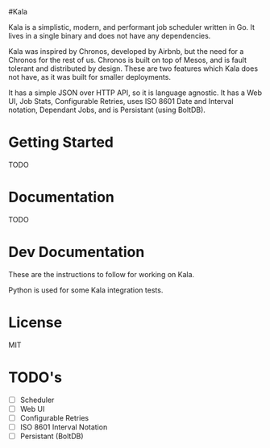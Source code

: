 #Kala

Kala is a simplistic, modern, and performant job scheduler written in Go. It lives in a single binary and does not have any dependencies.

Kala was inspired by Chronos, developed by Airbnb, but the need for a Chronos for the rest of us. Chronos is built on top of Mesos, and
is fault tolerant and distributed by design. These are two features which Kala does not have, as it was built for smaller deployments.

It has a simple JSON over HTTP API, so it is language agnostic. It has a Web UI, Job Stats, Configurable Retries, uses ISO 8601 Date and Interval
notation, Dependant Jobs, and is Persistant (using BoltDB).

# Getting Started

TODO

# Documentation

TODO

# Dev Documentation

These are the instructions to follow for working on Kala.

Python is used for some Kala integration tests.

# License

MIT


# TODO's

- [ ] Scheduler
- [ ] Web UI
- [ ] Configurable Retries
- [ ] ISO 8601 Interval Notation
- [ ] Persistant (BoltDB)
